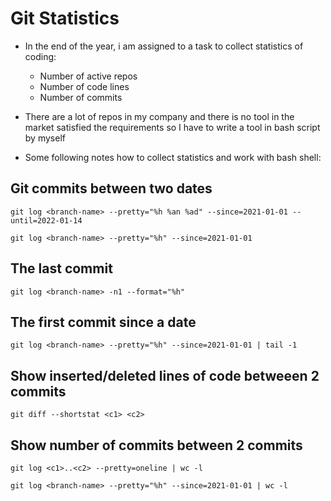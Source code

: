 # Git Statistics

- In the end of the year, i am assigned to a task to collect statistics of coding:
    - Number of active repos
    - Number of code lines
    - Number of commits

- There are a lot of repos in my company and there is no tool in the market satisfied the requirements so I have to write a tool in bash script by myself

- Some following notes how to collect statistics and work with bash shell:

## Git commits between two dates
```
git log <branch-name> --pretty="%h %an %ad" --since=2021-01-01 --until=2022-01-14

git log <branch-name> --pretty="%h" --since=2021-01-01
```

## The last commit
```
git log <branch-name> -n1 --format="%h"
```

## The first commit since a date
```
git log <branch-name> --pretty="%h" --since=2021-01-01 | tail -1
```


## Show inserted/deleted lines of code betweeen 2 commits
```
git diff --shortstat <c1> <c2>
```

## Show number of commits between 2 commits
```
git log <c1>..<c2> --pretty=oneline | wc -l

git log <branch-name> --pretty="%h" --since=2021-01-01 | wc -l
```

